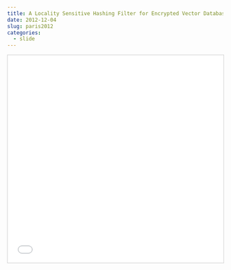```yaml
---
title: A Locality Sensitive Hashing Filter for Encrypted Vector Databases
date: 2012-12-04
slug: paris2012
categories:
  - slide
---
```

<iframe src="//www.slideshare.net/slideshow/embed_code/key/vXwulau8a2xmE2" width="595" height="485" frameborder="0" marginwidth="0" marginheight="0" scrolling="no" style="border:1px solid #CCC; border-width:1px; margin-bottom:5px; max-width: 100%;" allowfullscreen> </iframe> 
